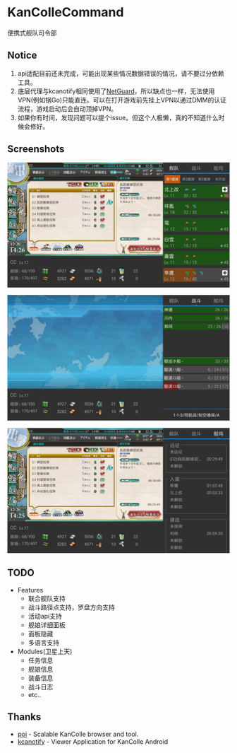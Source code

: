 # KanColleCommand
便携式舰队司令部


## Notice

1. api适配目前还未完成，可能出现某些情况数据错误的情况，请不要过分依赖工具。
2. 底层代理与kcanotify相同使用了[NetGuard](https://github.com/M66B/NetGuard)，所以缺点也一样，无法使用VPN(例如锅Go)只能直连。可以在打开游戏前先挂上VPN以通过DMM的认证流程，游戏启动后会自动顶掉VPN。
3. 如果你有时间，发现问题可以提个issue。但这个人极懒，真的不知道什么时候会修好。


## Screenshots

![Fleet](pics/device-2017-12-26-142658.png)

![Battle](pics/device-2017-12-26-142851.png)

![Dock](pics/device-2017-12-26-142618.png)


## TODO

* Features
	* 联合舰队支持
	* 战斗路径点支持，罗盘方向支持
	* 活动api支持
	* 舰娘详细面板
	* 面板隐藏
	* 多语言支持
* Modules(卫星上天)
	* 任务信息
	* 舰娘信息
	* 装备信息
	* 战斗日志
	* etc..


## Thanks
* [poi](https://github.com/poooi/poi) - Scalable KanColle browser and tool.
* [kcanotify](https://github.com/antest1/kcanotify) - Viewer Application for KanColle Android